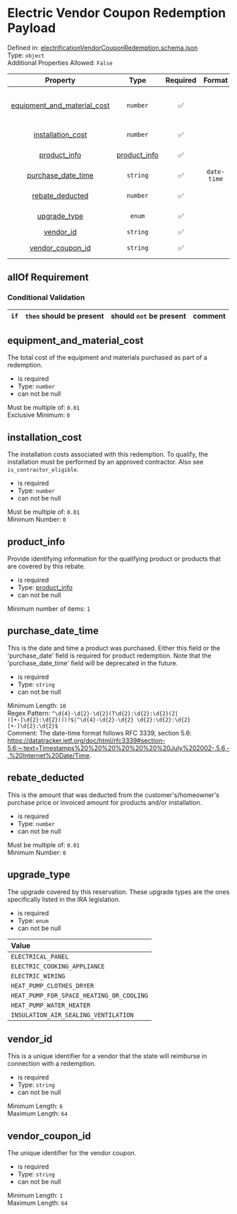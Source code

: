 



# Electric Vendor Coupon Redemption Payload
  
Defined in: [electrificationVendorCouponRedemption.schema.json](https://ira-rebates.labworks.org/schemas/electrificationVendorCouponRedemption)  
Type: `object`  
Additional Properties Allowed: `False`  
  

|Property|Type|Required|Format|Title|
| :---: | :---: | :---: | :---: | :---: |
|[equipment_and_material_cost](#equipment_and_material_cost)|`number`|:white_check_mark:||Equipment and material cost|
|[installation_cost](#installation_cost)|`number`|:white_check_mark:||Installation cost|
|[product_info](#product_info)|[product_info](product_info.md)|:white_check_mark:||Product Info|
|[purchase_date_time](#purchase_date_time)|`string`|:white_check_mark:|`date-time`|Purchase date-time|
|[rebate_deducted](#rebate_deducted)|`number`|:white_check_mark:||Rebate deducted|
|[upgrade_type](#upgrade_type)|`enum`|:white_check_mark:||Upgrade type|
|[vendor_id](#vendor_id)|`string`|:white_check_mark:||Vendor id|
|[vendor_coupon_id](#vendor_coupon_id)|`string`|:white_check_mark:||Vendor coupon id|
  

## allOf Requirement
  

### Conditional Validation
  

|`if`|`then` should be present|should `not` be present|comment|
| :---: | :---: | :---: | :---: |

## equipment_and_material_cost
  
The total cost of the equipment and materials purchased as part of a redemption.  
  

- is required
- Type: `number`
- can not be null
  
Must be multiple of: `0.01`  
Exclusive Minimum: `0`
## installation_cost
  
The installation costs associated with this redemption. To qualify, the installation must be performed by an approved contractor. Also see `is_contractor_eligible`.  
  

- is required
- Type: `number`
- can not be null
  
Must be multiple of: `0.01`  
Minimum Number: `0`
## product_info
  
Provide identifying information for the qualifying product or products that are covered by this rebate.  
  

- is required
- Type: [product_info](product_info.md)
- can not be null
  
Minimum number of items: `1`
## purchase_date_time
  
This is the date and time a product was purchased. Either this field or the 'purchase_date' field is required for product redemption. Note that the 'purchase_date_time' field will be deprecated in the future.  
  

- is required
- Type: `string`
- can not be null
  
Minimum Length: `10`  
Regex Pattern: `^\d{4}-\d{2}-\d{2}(T\d{2}:\d{2}:\d{2}(Z|([+-]\d{2}:\d{2})))?$|^\d{4}-\d{2}-\d{2} \d{2}:\d{2}:\d{2}[+-]\d{2}:\d{2}$`  
Comment: The date-time format follows RFC 3339, section 5.6:  https://datatracker.ietf.org/doc/html/rfc3339#section-5.6:~:text=Timestamps%20%20%20%20%20%20%20July%202002-,5.6,-.%20Internet%20Date/Time.
## rebate_deducted
  
This is the amount that was deducted from the customer's/homeowner's purchase price or invoiced amount for products and/or installation.  
  

- is required
- Type: `number`
- can not be null
  
Must be multiple of: `0.01`  
Minimum Number: `0`
## upgrade_type
  
The upgrade covered by this reservation. These upgrade types are the ones specifically listed in the IRA legislation.  
  

- is required
- Type: `enum`
- can not be null
  

|Value|
| :--- |
|`ELECTRICAL_PANEL`|
|`ELECTRIC_COOKING_APPLIANCE`|
|`ELECTRIC_WIRING`|
|`HEAT_PUMP_CLOTHES_DRYER`|
|`HEAT_PUMP_FOR_SPACE_HEATING_OR_COOLING`|
|`HEAT_PUMP_WATER_HEATER`|
|`INSULATION_AIR_SEALING_VENTILATION`|

## vendor_id
  
This is a unique identifier for a vendor that the state will reimburse in connection with a redemption.  
  

- is required
- Type: `string`
- can not be null
  
Minimum Length: `6`  
Maximum Length: `64`
## vendor_coupon_id
  
The unique identifier for the vendor coupon.  
  

- is required
- Type: `string`
- can not be null
  
Minimum Length: `1`  
Maximum Length: `64`